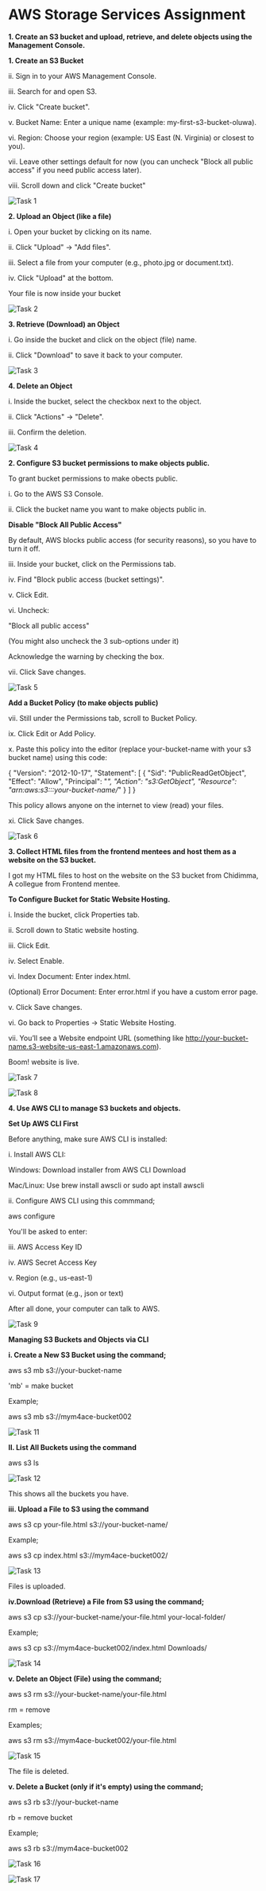 # AWS Storage Services Assignment

**1. Create an S3 bucket and upload, retrieve, and delete objects using the Management Console.**


**1. Create an S3 Bucket**


ii. Sign in to your AWS Management Console.

iii. Search for and open S3.

iv. Click "Create bucket".

v. Bucket Name: Enter a unique name (example: my-first-s3-bucket-oluwa).

vi. Region: Choose your region (example: US East (N. Virginia) or closest to you).

vii. Leave other settings default for now (you can uncheck "Block all public access" if you need public access later).

viii. Scroll down and click "Create bucket"



![Task 1](photos/task1_1.jpg)


**2. Upload an Object (like a file)**


i. Open your bucket by clicking on its name.

ii. Click "Upload" → "Add files".

iii. Select a file from your computer (e.g., photo.jpg or document.txt).

iv. Click "Upload" at the bottom.

Your file is now inside your bucket



![Task 2](photos/task2_1.jpg)


**3. Retrieve (Download) an Object**


i. Go inside the bucket and click on the object (file) name.

ii. Click "Download" to save it back to your computer.



![Task 3](photos/task3_1.jpg)


**4. Delete an Object**


i. Inside the bucket, select the checkbox next to the object.

ii. Click "Actions" → "Delete".

iii. Confirm the deletion.



![Task 4](photos/task4_1.jpg)


**2. Configure S3 bucket permissions to make objects public.**


To grant bucket permissions to make obects public.

i. Go to the AWS S3 Console.

ii. Click the bucket name you want to make objects public in.


**Disable "Block All Public Access"**

By default, AWS blocks public access (for security reasons), so you have to turn it off.

iii. Inside your bucket, click on the Permissions tab.

iv. Find "Block public access (bucket settings)".

v. Click Edit.

vi. Uncheck:

"Block all public access"

(You might also uncheck the 3 sub-options under it)

Acknowledge the warning by checking the box.

vii. Click Save changes.



![Task 5](photos/task1_2.jpg)


 **Add a Bucket Policy (to make objects public)**
 

vii. Still under the Permissions tab, scroll to Bucket Policy.

ix. Click Edit or Add Policy.

x. Paste this policy into the editor (replace your-bucket-name with your s3 bucket name) using this code:

{
  "Version": "2012-10-17",
  "Statement": [
    {
      "Sid": "PublicReadGetObject",
      "Effect": "Allow",
      "Principal": "*",
      "Action": "s3:GetObject",
      "Resource": "arn:aws:s3:::your-bucket-name/*"
    }
  ]
}

This policy allows anyone on the internet to view (read) your files.

xi. Click Save changes.



![Task 6](photos/task2_2.jpg)


**3. Collect HTML files from the frontend mentees and host them as a website on the S3 bucket.**

I got my HTML files to host on the website on the S3 bucket from Chidimma, A collegue from Frontend mentee.


**To Configure Bucket for Static Website Hosting.**


i. Inside the bucket, click Properties tab.

ii. Scroll down to Static website hosting.

iii. Click Edit.

iv. Select Enable.

vi. Index Document: Enter index.html.

(Optional) Error Document: Enter error.html if you have a custom error page.

v. Click Save changes.

vi. Go back to Properties → Static Website Hosting.

vii. You’ll see a Website endpoint URL (something like http://your-bucket-name.s3-website-us-east-1.amazonaws.com).

Boom! website is live.



![Task 7](photos/task_static_1.jpg)



![Task 8](photos/task_static_2.jpg)



**4. Use AWS CLI to manage S3 buckets and objects.**


**Set Up AWS CLI First**

Before anything, make sure AWS CLI is installed:

i. Install AWS CLI:

Windows: Download installer from AWS CLI Download

Mac/Linux: Use brew install awscli or sudo apt install awscli

ii. Configure AWS CLI using this commmand;

aws configure

You'll be asked to enter:

iii. AWS Access Key ID

iv. AWS Secret Access Key

v. Region (e.g., us-east-1)

vi. Output format (e.g., json or text)

After all done, your computer can talk to AWS.



![Task 9](photos/task1_3.jpg)


**Managing S3 Buckets and Objects via CLI**


**i. Create a New S3 Bucket using the command;**

aws s3 mb s3://your-bucket-name

'mb' = make bucket

Example;

aws s3 mb s3://mym4ace-bucket002



![Task 11](photos/task1_1.jpg)


**II. List All Buckets using the command**

aws s3 ls



![Task 12](photos/task_upload_33.jpg)

This shows all the buckets you have.



**iii. Upload a File to S3 using the command**

aws s3 cp your-file.html s3://your-bucket-name/

Example;

aws s3 cp index.html s3://mym4ace-bucket002/



![Task 13](photos/task_upload_3.jpg)

Files is uploaded.


**iv.Download (Retrieve) a File from S3 using the command;**

aws s3 cp s3://your-bucket-name/your-file.html your-local-folder/

Example;

aws s3 cp s3://mym4ace-bucket002/index.html Downloads/



![Task 14](photos/task_upload_31.jpg)



**v. Delete an Object (File) using the command;**

aws s3 rm s3://your-bucket-name/your-file.html

rm = remove

Examples;

aws s3 rm s3://mym4ace-bucket002/your-file.html



![Task 15](photos/task_upload_35.jpg)


The file is deleted.


**v. Delete a Bucket (only if it's empty) using the command;**

aws s3 rb s3://your-bucket-name

rb = remove bucket

Example;

aws s3 rb s3://mym4ace-bucket002



![Task 16](photos/task_upolad_1.jpg)



![Task 17](photos/task_upload_36.jpg)















